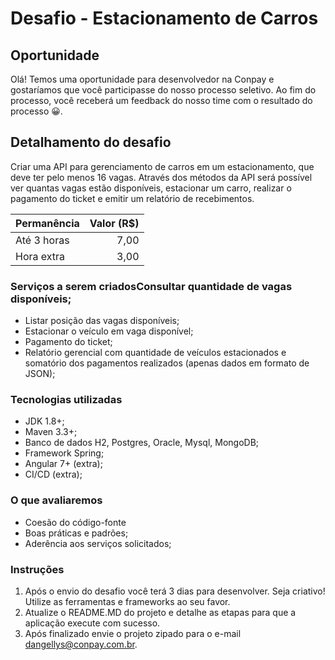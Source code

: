 # Desafio - Estacionamento de Carros

## Oportunidade
Olá! Temos uma oportunidade para desenvolvedor na Conpay e gostaríamos que você
participasse do nosso processo seletivo. Ao fim do processo, você receberá um feedback
do nosso time com o resultado do processo 😀.

## Detalhamento do desafio
Criar uma API para gerenciamento de carros em um estacionamento, que deve ter pelo menos 16 vagas. 
Através dos métodos da API será possível ver quantas vagas estão disponíveis, estacionar um carro, realizar o pagamento do ticket e emitir um relatório de recebimentos.

|Permanência|Valor (R$)|
|-----------|---------:|
|Até 3 horas|7,00      |
|Hora extra |3,00      |

### Serviços a serem criadosConsultar quantidade de vagas disponíveis;
- Listar posição das vagas disponíveis;
- Estacionar o veículo em vaga disponível;
- Pagamento do ticket;
- Relatório gerencial com quantidade de veículos estacionados e somatório dos pagamentos realizados (apenas dados em formato de JSON);

### Tecnologias utilizadas
- JDK 1.8+;
- Maven 3.3+;
- Banco de dados H2, Postgres, Oracle, Mysql, MongoDB;
- Framework Spring;
- Angular 7+ (extra);
- CI/CD (extra);

### O que avaliaremos
- Coesão do código-fonte
- Boas práticas e padrões;
- Aderência aos serviços solicitados;

### Instruções

1. Após o envio do desafio você terá 3 dias para desenvolver. Seja criativo! Utilize as ferramentas e frameworks ao seu favor.
2. Atualize o README.MD do projeto e detalhe as etapas para que a aplicação execute com sucesso.
3. Após finalizado envie o projeto zipado para o e-mail dangellys@conpay.com.br.
